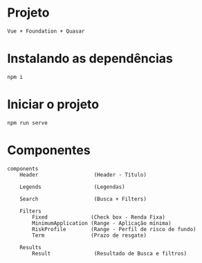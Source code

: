 # Projeto
    Vue + Foundation + Quasar

# Instalando as dependências
    npm i

# Iniciar o projeto
    npm run serve

# Componentes
    components
        Header                  (Header - Título)

        Legends                 (Legendas)

        Search                  (Busca + Filters)

        Filters
            Fixed              (Check box - Renda Fixa)
            MinimumApplication (Range - Aplicação mínima)
            RiskProfile        (Range - Perfil de risco de fundo)
            Term               (Prazo de resgate)

        Results
            Result              (Resultado de Busca e filtros)
